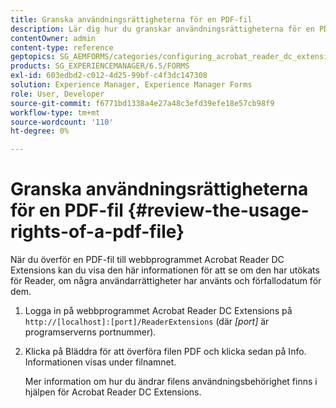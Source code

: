 ```yaml
---
title: Granska användningsrättigheterna för en PDF-fil
description: Lär dig hur du granskar användningsrättigheterna för en PDF-fil.
contentOwner: admin
content-type: reference
geptopics: SG_AEMFORMS/categories/configuring_acrobat_reader_dc_extensions
products: SG_EXPERIENCEMANAGER/6.5/FORMS
exl-id: 603edbd2-c012-4d25-99bf-c4f3dc147308
solution: Experience Manager, Experience Manager Forms
role: User, Developer
source-git-commit: f6771bd1338a4e27a48c3efd39efe18e57cb98f9
workflow-type: tm+mt
source-wordcount: '110'
ht-degree: 0%

---
```


# Granska användningsrättigheterna för en PDF-fil {#review-the-usage-rights-of-a-pdf-file}

När du överför en PDF-fil till webbprogrammet Acrobat Reader DC Extensions kan du visa den här informationen för att se om den har utökats för Reader, om några användarrättigheter har använts och förfallodatum för dem.

1. Logga in på webbprogrammet Acrobat Reader DC Extensions på `http://[localhost]:[port]/ReaderExtensions` (där *[port]* är programserverns portnummer).
1. Klicka på Bläddra för att överföra filen PDF och klicka sedan på Info. Informationen visas under filnamnet.

   Mer information om hur du ändrar filens användningsbehörighet finns i hjälpen för Acrobat Reader DC Extensions.
